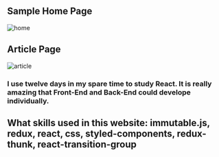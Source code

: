 
## Sample Home Page 

![home](https://user-images.githubusercontent.com/43595966/59571217-acfb0f80-90f6-11e9-9f68-1bbc29560d9a.jpg)

## Article Page
![article](https://user-images.githubusercontent.com/43595966/59571220-acfb0f80-90f6-11e9-81af-08a9cc1cb6cf.jpg)

### I use twelve days in my spare time to study React. It is really amazing that Front-End and Back-End could develope individually. 

## What skills used in this website: immutable.js, redux, react, css, styled-components, redux-thunk, react-transition-group
